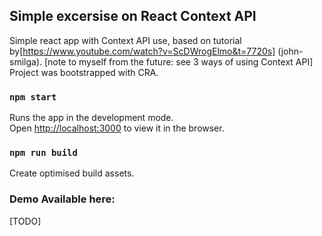## Simple excersise on React Context API

Simple react app with Context API use, based on tutorial by[https://www.youtube.com/watch?v=ScDWrogElmo&t=7720s] (john-smilga).
[note to myself from the future: see 3 ways of using Context API]
Project was bootstrapped with CRA. 

### `npm start`

Runs the app in the development mode.<br>
Open [http://localhost:3000](http://localhost:3000) to view it in the browser.

### `npm run build`

Create optimised build assets.

### Demo Available here:
[TODO]